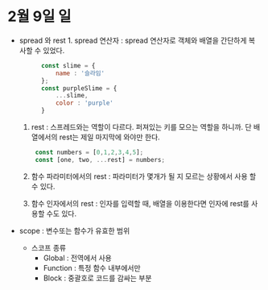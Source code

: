 # 2월 9일 일



* spread 와 rest 1. spread 연산자 : spread 연산자로 객체와 배열을 간단하게 복사할 수 있었다.

  ```javascript
        const slime = {
            name : '슬라임'
        };
        const purpleSlime = {
            ...slime,
            color : 'purple'
        }
  ```

  1. rest : 스프레드와는 역할이 다르다. 퍼져있는 키를 모으는 역할을 하니까. 단 배열에서의 rest는 제일 마지막에 와야만 한다.

     ```javascript
      const numbers = [0,1,2,3,4,5];
      const [one, two, ...rest] = numbers;
     ```

  2. 함수 파라미터에서의 rest : 파라미터가 몇개가 될 지 모르는 상황에서 사용 할 수 있다.
  3. 함수 인자에서의 rest : 인자를 입력할 때, 배열을 이용한다면 인자에 rest를 사용할 수도 있다.

* scope : 변수또는 함수가 유효한 범위
  * 스코프 종류
    * Global : 전역에서 사용
    * Function : 특정 함수 내부에서만
    * Block : 중괄호로 코드를 감싸는 부분

